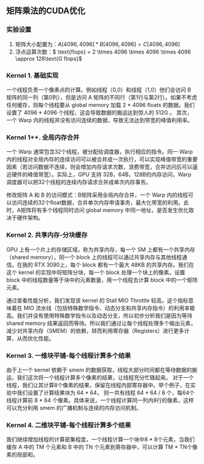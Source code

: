 ## 矩阵乘法的CUDA优化

### 实验设置
1. 矩阵大小配置为：$A[4096, 4096] * B[4096, 4096] = C[4096, 4096]$
2. 浮点运算次数：$ \text{flops} = 2 \times 4096 \times 4096 \times 4096 \approx 128\text{G flops}$

### Kernel 1. 基础实现
一个线程负责一个像素点的计算。例如线程（0,0）和线程（1,0）他们会访问 B 矩阵的同一列（第0列），但是访问 A 矩阵的不同行（第1行与第2行）。如果不考虑任何缓存，则每个线程要从 global memory 加载 2 * 4096 floats 的数据。我们设置了 4096 * 4096 个线程，这会导致数据的搬运达到惊人的 512G 。
其次，一个 Warp 内的线程并没有访问连续的数据，导致无法达到带宽的峰值利用率。

### Kernel 1++. 全局内存合并
一个 Warp 通常包含32个线程，被分配给调度器，执行相应的指令。同一 Warp 内的线程对全局内存的连续访问可以被合并成一次执行，可以实现峰值带宽的重要因素（若访问数据不连续，则会增加内存请求次数，浪费带宽，合并访问后可以逼近硬件的峰值带宽）。实际上，GPU 支持 32B，64B，128B的内存访问，Warp 调度器可以把32个线程的连续内存请求合并成单次内存事务。

修改矩阵 A 和 B 的访问模式：B矩阵采用全局内存合并，一个 Warp 内的线程可以访问连续的32个float数据，合并单次内存申请事务，最大化带宽的利用。此时，A矩阵将有多个线程同时访问 global memory 中同一地址，是否发生优化取决于硬件架构。

### Kernel 2. 共享内存-分块缓存
GPU 上有一个片上的存储区域，称为共享内存，每一个 SM 上都有一个共享内存（shared memory），同一个 block 上的线程可以通过共享内存与其他线程通信。在我的 RTX 3090上，每个 block 都有一个最大 48KB 的共享内存。我们在这个 kernel 的实现中将矩阵分块，每一个 block 处理一个块上的像素。设置 block 中的线程数量等于块中的元素数量，用一个线程去计算 block 中的一个矩阵元素。

通过查看性能分析，我们发现该 kernel 的 Stall MIO Throttle 较高，这个指标意味着在 MIO 流水线（包括特殊数学指令、动态分支和共享内存指令）的利用率极高。我们并没有使用特殊数学指令以及动态分支，所以初步分析我们是因为等待 shared memory 结果返回而等待。所以我们通过​让每个线程处理多个输出元素，减少对共享内存（SMEM）的依赖，转而利用​寄存器（Registers）进行更多计算，从而优化性能。

### Kernel 3. 一维块平铺-每个线程计算多个结果
由于上一个 kernel 依赖于 smem 的数据获取，线程大部分时间都在等待数据的搬运，我们这次将一个线程计算多个像素的结果，让线程充分忙碌起来。
对于一个线程，我们让其计算8个像素的结果，保留在线程内部寄存器中。举个例子，在实验中我们设置了计算结果块为 64 * 64， 则一共有线程 64 * 64 / 8 个，每64个线程计算前 8 * 64 个像素。具体来说，一个线程计算同一列内8行的像素，这样可以充分利用 smem 的广播机制与连续的内存访问机制。

### Kernel 4. 二维块平铺-每个线程计算多个结果
我们继续增加线程的计算密集程度，一个线程计算一个块中8 * 8个元素，当我们缓存 A 中的 TM 个元素和 B 中的 TN 个元素到寄存器中，可以计算 TM * TN个像素的局部和。